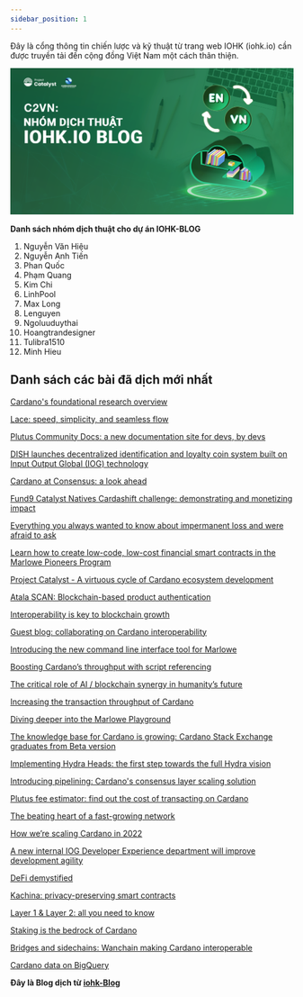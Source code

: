 ```yaml
---
sidebar_position: 1
---
```


Đây là cổng thông tin chiến lược và kỹ thuật từ trang web IOHK (iohk.io) cần được truyền tải đến cộng đồng Việt Nam một cách thân thiện.


![](img/Dich-thuat.png)


**Danh sách nhóm dịch thuật cho dự án IOHK-BLOG**

1. Nguyễn Văn Hiệu 
2. Nguyễn Anh Tiến
3. Phan Quốc
4. Phạm Quang
5. Kim Chi
6. LinhPool
7. Max Long
8. Lenguyen
9. Ngoluuduythai
10. Hoangtrandesigner
11. Tulibra1510
12. Minh Hieu

## Danh sách các bài đã dịch mới nhất

[Cardano's foundational research overview](https://cardano2vn.io/docs1/2022/06/2022-06-10-cardanos-foundational-research-overview/)

[Lace: speed, simplicity, and seamless flow](https://cardano2vn.io/docs1/2022/06/2022-06-10-lace-speed-simplicity-and-seamless-flow/)

[Plutus Community Docs: a new documentation site for devs, by devs](https://cardano2vn.io/docs1/2022/06/2022-06-08-plutus-community-docs-a-new-documentation-site-for-devs-by-devs/)

[DISH launches decentralized identification and loyalty coin system built on Input Output Global (IOG) technology](https://cardano2vn.io/docs1/2022/06/2022-06-07-dish-launches-decentralized-identification-and-loyalty-coin-system-built-on-input-output-global-iog-technology/)

[Cardano at Consensus: a look ahead](https://cardano2vn.io/docs1/2022/06/2022-06-06-cardano-at-consensus-a-look-ahead/)

[Fund9 Catalyst Natives Cardashift challenge: demonstrating and monetizing impact](https://cardano2vn.io/docs1/2022/06/2022-06-01-fund9-catalyst-natives-cardashift-challenge-demonstrating-and-monetizing-impact/)

[Everything you always wanted to know about impermanent loss and were afraid to ask](https://cardano2vn.io/docs1/2022/05/2022-05-27-everything-you-always-wanted-to-know-about-impermanent-loss-and-were-afraid-to-ask/)

[Learn how to create low-code, low-cost financial smart contracts in the Marlowe Pioneers Program](https://cardano2vn.io/docs1/2022/05/2022-05-11-learn-how-to-create-low-code-low-cost-financial-smart-contracts-in-the-marlowe-pioneers-program/)

[Project Catalyst - A virtuous cycle of Cardano ecosystem development](https://cardano2vn.io/docs1/2022/05/2022-05-10-project-catalyst-a-virtuous-cycle-of-cardano-ecosystem-development-investing-in-great-ideas-to-make-positive-real-world-changes/)

[Atala SCAN: Blockchain-based product authentication](https://cardano2vn.io/docs1/2022/05/2022-05-04-atala-scan-blockchain-based-product-authentication/)

[Interoperability is key to blockchain growth](https://cardano2vn.io/docs1/2022/04/2022-04-28-interoperability-is-key-to-blockchain-growth/)

[Guest blog: collaborating on Cardano interoperability](https://cardano2vn.io/docs1/2022/04/2022-04-27-guest-blog-collaborating-on-cardano-interoperability/)

[Introducing the new command line interface tool for Marlowe](https://cardano2vn.io/docs1/2022/04/2022-04-19-introducing-the-new-command-line-interface-tool-for-marlowe/)

[Boosting Cardano’s throughput with script referencing](https://cardano2vn.io/docs1/2022/04/2022-04-13-boosting-cardano-s-throughput-with-script-referencing/)

[The critical role of AI / blockchain synergy in humanity’s future](https://cardano2vn.io/docs1/2022/03/2022-03-30-the-critical-role-of-ai-blockchain-synergy-in-humanity-s-future/)

[Increasing the transaction throughput of Cardano](https://cardano2vn.io/docs1/2022/03/2022-03-21-increasing-the-transaction-throughput-of-cardano/)

[Diving deeper into the Marlowe Playground](https://cardano2vn.io/docs1/2022/03/2022-03-04-diving-deeper-into-the-marlowe-playground/)

[The knowledge base for Cardano is growing: Cardano Stack Exchange graduates from Beta version](https://cardano2vn.io/docs1/2022/02/2022-02-07-the-knowledge-base-for-cardano-is-growing-cardano-stack-exchange-graduates-from-beta-version/)

[Implementing Hydra Heads: the first step towards the full Hydra vision](https://cardano2vn.io/docs1/2022/02/2022-02-03-implementing-hydra-heads-the-first-step-towards-the-full-hydra-vision/)

[Introducing pipelining: Cardano's consensus layer scaling solution](https://cardano2vn.io/docs1/2022/02/2022-02-01-introducing-pipelining-cardanos-consensus-layer-scaling-solution/)

[Plutus fee estimator: find out the cost of transacting on Cardano](https://cardano2vn.io/docs1/2022/01/2022-01-21-plutus-fee-estimator-find-out-the-cost-of-transacting-on-cardano/)

[The beating heart of a fast-growing network](https://cardano2vn.io/docs1/2022/01/2022-01-19-the-beating-heart-of-a-fast-growing-network/)

[How we’re scaling Cardano in 2022](https://cardano2vn.io/docs1/2022/01/2022-01-14-how-we-re-scaling-cardano-in-2022/)

[A new internal IOG Developer Experience department will improve development agility](https://cardano2vn.io/docs1/2022/01/2022-01-13-a-new-internal-iog-developer-experience-department/)

[DeFi demystified](https://cardano2vn.io/docs1/2022/01/2022-01-10-defi-demystified/)

[Kachina: privacy-preserving smart contracts](https://cardano2vn.io/docs1/2022/08/2022-08-05-kachina-privacy-preserving-smart-contracts/)

[Layer 1 & Layer 2: all you need to know](https://cardano2vn.io/docs1/2022/08/2022-08-05-layer-1-layer-2-all-you-need-to-know/)
 
[Staking is the bedrock of Cardano](https://cardano2vn.io/docs1/2022/07/2022-07-28-staking-is-the-bedrock-of-cardano/)
 
[Bridges and sidechains: Wanchain making Cardano interoperable](https://cardano2vn.io/docs1/2022/07/2022-07-08-bridges-and-sidechains-wanchain-making-cardano-interoperable/)

[Cardano data on BigQuery](https://cardano2vn.io/docs1/2022/07/2022-07-01-cardano-data-on-bigquery/)
 

**Đây là Blog dịch từ [iohk-Blog](https://iohk.io/en/blog/posts/page-1/)**

